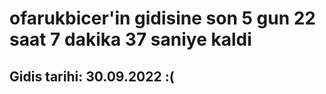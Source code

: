 # ofarukbicer'in gidisine son 5 gun 22 saat 7 dakika 37 saniye kaldi

## Gidis tarihi: 30.09.2022 :(